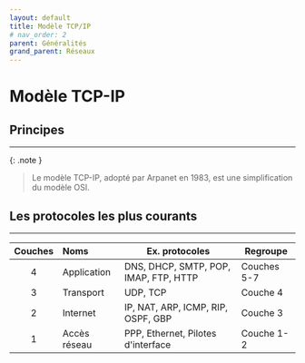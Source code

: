 ```yaml
---
layout: default
title: Modèle TCP/IP
# nav_order: 2
parent: Généralités
grand_parent: Réseaux
---
```


# Modèle TCP-IP

## Principes

---

{: .note }

> Le modèle TCP-IP, adopté par Arpanet en 1983, est une simplification du modèle OSI.

## Les protocoles les plus courants

---

| Couches | Noms         | Ex. protocoles                        | Regroupe    |
| :-----: | :----------- | ------------------------------------- | ----------- |
|    4    | Application  | DNS, DHCP, SMTP, POP, IMAP, FTP, HTTP | Couches 5-7 |
|    3    | Transport    | UDP, TCP                              | Couche 4    |
|    2    | Internet     | IP, NAT, ARP, ICMP, RIP, OSPF, GBP    | Couche 3    |
|    1    | Accès réseau | PPP, Ethernet, Pilotes d'interface    | Couche 1-2  |
